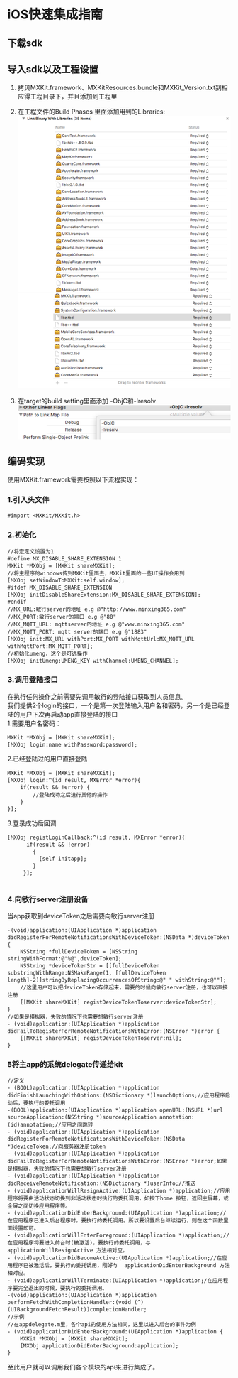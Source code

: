 # iOS快速集成指南

## 下载sdk

## 导入sdk以及工程设置

1. 拷贝MXKit.framework、MXKitResources.bundle和MXKit_Version.txt到相应得工程目录下，并且添加到工程里     
2. 在工程文件的Build Phases 里面添加用到的Libraries:   
   ![](images/buildparse1.png)  
   ![](images/buildparse2.png)

3. 在target的build setting里面添加 -ObjC和-lresolv  
   ![linkFalgs](images/linkFlag.png)

## 编码实现

使用MXKit.framework需要按照以下流程实现：

### 1.引入头文件

```objc
#import <MXKit/MXKit.h>
```

### 2.初始化

```objc
//将宏定义设置为1
#define MX_DISABLE_SHARE_EXTENSION 1
MXKit *MXObj = [MXKit shareMXKit];
//将主程序的windows传到MXKit里面去，MXKit里面的一些UI操作会用到
[MXObj setWindowToMXKit:self.window];
#ifdef MX_DISABLE_SHARE_EXTENSION
[MXObj initDisableShareExtension:MX_DISABLE_SHARE_EXTENSION];
#endif
//MX_URL:敏行server的地址 e.g @"http://www.minxing365.com"
//MX_PORT:敏行server的端口 e.g @"80"
//MX_MQTT_URL: mqttserver的地址 e.g @"www.minxing365.com"
//MX_MQTT_PORT: mqtt server的端口 e.g @"1883"
[MXObj init:MX_URL withPort:MX_PORT withMqttUrl:MX_MQTT_URL withMqttPort:MX_MQTT_PORT];
//初始化umeng，这个是可选操作
[MXObj initUmeng:UMENG_KEY withChannel:UMENG_CHANNEL];
```

### 3.调用登陆接口

在执行任何操作之前需要先调用敏行的登陆接口获取到人员信息。  
我们提供2个login的接口，一个是第一次登陆输入用户名和密码，另一个是已经登陆的用户下次再启动app直接登陆的接口  
1.需要用户名密码：

```objc
MXKit *MXObj = [MXKit shareMXKit];
[MXObj login:name withPassword:password];
```

2.已经登陆过的用户直接登陆

```objc
MXKit *MXObj = [MXKit shareMXKit];
[MXObj login:^(id result, MXError *error){
    if(result && !error) {
        //登陆成功之后进行其他的操作
    }
}];
```
3.登录成功后回调
```objc
[MXObj registLoginCallback:^(id result, MXError *error){
      if(result && !error)
        {
          [self initapp];
        }
     }];
 
 ```

### 4.向敏行server注册设备

当app获取到deviceToken之后需要向敏行server注册

```objc
-(void)application:(UIApplication *)application didRegisterForRemoteNotificationsWithDeviceToken:(NSData *)deviceToken {
    NSString *fullDeviceToken = [NSString stringWithFormat:@"%@",deviceToken];
    NSString *deviceTokenStr = [[fullDeviceToken substringWithRange:NSMakeRange(1, [fullDeviceToken length]-2)]stringByReplacingOccurrencesOfString:@" " withString:@""];
    //这里用户可以把deviceToken存储起来，需要的时候向敏行server注册，也可以直接注册
    [[MXKit shareMXKit] registDeviceTokenToserver:deviceTokenStr];
}
//如果是模拟器，失败的情况下也需要想敏行server注册
- (void)application:(UIApplication *)application didFailToRegisterForRemoteNotificationsWithError:(NSError *)error {
    [[MXKit shareMXKit] registDeviceTokenToserver:nil];
}
```

### 5将主app的系统delegate传递给kit

```objc
//定义
- (BOOL)application:(UIApplication *)application didFinishLaunchingWithOptions:(NSDictionary *)launchOptions;//应用程序启动后，要执行的委托调用  
-(BOOL)application:(UIApplication *)application openURL:(NSURL *)url sourceApplication:(NSString *)sourceApplication annotation:(id)annotation;//应用之间跳转
- (void)application:(UIApplication *)application didRegisterForRemoteNotificationsWithDeviceToken:(NSData *)deviceToken;//向服务器注册token
- (void)application:(UIApplication *)application didFailToRegisterForRemoteNotificationsWithError:(NSError *)error;如果是模拟器，失败的情况下也需要想敏行server注册
- (void)application:(UIApplication *)application didReceiveRemoteNotification:(NSDictionary *)userInfo;//推送
- (void)applicationWillResignActive:(UIApplication *)application;//应用程序将要由活动状态切换到非活动状态时执行的委托调用，如按下home 按钮，返回主屏幕，或全屏之间切换应用程序等。  
- (void)applicationDidEnterBackground:(UIApplication *)application;//在应用程序已进入后台程序时，要执行的委托调用。所以要设置后台继续运行，则在这个函数里面设置即可。  
- (void)applicationWillEnterForeground:(UIApplication *)application;//在应用程序将要进入前台时(被激活)，要执行的委托调用，与applicationWillResignActive 方法相对应。  
- (void)applicationDidBecomeActive:(UIApplication *)application;//在应用程序已被激活后，要执行的委托调用，刚好与  applicationDidEnterBackground 方法相对应。  
- (void)applicationWillTerminate:(UIApplication *)application;/在应用程序要完全退出的时候，要执行的委托调用。  
-(void)application:(UIApplication *)application performFetchWithCompletionHandler:(void (^)(UIBackgroundFetchResult))completionHandler;
//示例
//在appdelegate.m里，各个api的使用方法相同，这里以进入后台的事件为例
- (void)applicationDidEnterBackground:(UIApplication *)application {
    MXKit *MXObj = [MXKit shareMXKit];
    [MXObj applicationDidEnterBackground:application];
}
```

至此用户就可以调用我们各个模块的api来进行集成了。


